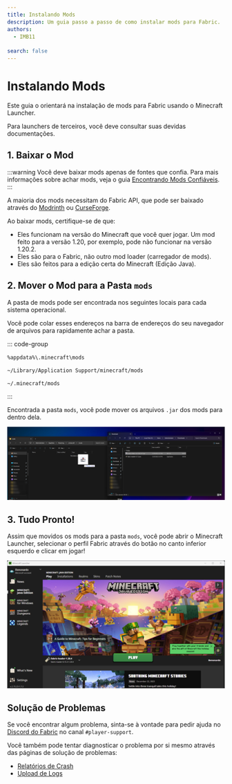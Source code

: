 ```yaml
---
title: Instalando Mods
description: Um guia passo a passo de como instalar mods para Fabric.
authors:
  - IMB11

search: false
---
```


# Instalando Mods

Este guia o orientará na instalação de mods para Fabric usando o Minecraft Launcher.

Para launchers de terceiros, você deve consultar suas devidas documentações.

## 1. Baixar o Mod

:::warning
Você deve baixar mods apenas de fontes que confia. Para mais informações sobre achar mods, veja o guia [Encontrando Mods Confiáveis](./finding-mods).
:::

A maioria dos mods necessitam do Fabric API, que pode ser baixado através do [Modrinth](https://modrinth.com/mod/fabric-api) ou [CurseForge](https://curseforge.com/minecraft/mc-mods/fabric-api).

Ao baixar mods, certifique-se de que:

- Eles funcionam na versão do Minecraft que você quer jogar. Um mod feito para a versão 1.20, por exemplo, pode não funcionar na versão 1.20.2.
- Eles são para o Fabric, não outro mod loader (carregador de mods).
- Eles são feitos para a edição certa do Minecraft (Edição Java).

## 2. Mover o Mod para a Pasta `mods`

A pasta de mods pode ser encontrada nos seguintes locais para cada sistema operacional.

Você pode colar esses endereços na barra de endereços do seu navegador de arquivos para rapidamente achar a pasta.

::: code-group

```:no-line-numbers [Windows]
%appdata%\.minecraft\mods
```

```:no-line-numbers [macOS]
~/Library/Application Support/minecraft/mods
```

```:no-line-numbers [Linux]
~/.minecraft/mods
```

:::

Encontrada a pasta `mods`, você pode mover os arquivos `.jar` dos mods para dentro dela.

![Mods instalados na pasta de mods](/assets/players/installing-mods.png)

## 3. Tudo Pronto!

Assim que movidos os mods para a pasta `mods`, você pode abrir o Minecraft Launcher, selecionar o perfil Fabric através do botão no canto inferior esquerdo e clicar em jogar!

![Minecraft Launcher com o perfil Fabric selecionado](/assets/players/installing-fabric/launcher-screen.png)

## Solução de Problemas

Se você encontrar algum problema, sinta-se à vontade para pedir ajuda no [Discord do Fabric](https://discord.gg/v6v4pMv) no canal `#player-support`.

Você também pode tentar diagnosticar o problema por si mesmo através das páginas de solução de problemas:

- [Relatórios de Crash](./troubleshooting/crash-reports)
- [Upload de Logs](./troubleshooting/uploading-logs)
